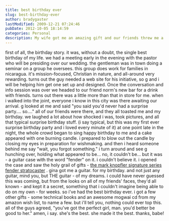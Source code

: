 ```yaml
---
title: best birthday ever
slug: best-birthday-ever
author: bradygaster
lastModified: 2009-12-21 07:24:46
pubDate: 2012-10-05 18:14:59
categories: Personal
description: My wife got me an amazing gift and our friends threw me a great event
---
```


first of all, the birthday story. it was, without a doubt, the single best birthday of my life. we had a meeting early in the evening with the pastor who will be presiding over our wedding. the gentleman was in town doing a seminar on a group he oversees.
this group does work for families in nicaragua. it&apos;s mission-focused, Christian in nature, and all-around very rewarding. turns out the guy needed a web site for his initiative, so g and i will be helping him get one set up and designed. Once the conversation
and info session was over we headed to our friend norm&apos;s new bar for a drink with friends. turns out there was a little more than that in store for me. when i walked into the joint, everyone i know in this city was there awaiting our arrival. g looked
at me and said &quot;you said you&apos;d never had a surprise party.... so....&quot; all of our friends were there, and they all toasted me and my birthday. we laughed a lot about how shocked i was, took pictures, and all that typical surprise birthday stuff. (i say
typical, but this was my first ever surprise birthday party and i loved every minute of it) at one point late in the night, the whole crowd began to sing happy birthday to me and a cake appeared with one burning candle. i prepared to blow out the candle
by closing my eyes in preparation for wishmaking. and then i heard someone behind me say &quot;wait, you forgot something.&quot; i turn around and see g hunching over, holding what appeared to be... no, it couldn&apos;t be... but it was - a guitar case with the word
&quot;fender&quot; on it. i couldn&apos;t believe it. i opened the case and saw the holy grail of gifts -
<a href="http://www.fender.com/products/show.php?partno=0117800">the mark knopfler signature series fender stratocaster</a> . gina got me a guitar. for my birthday. and not just any guitar, mind you, but THE guitar - of my dreams. i could have never guessed this was coming, but from the looks on all of my friends&apos; faces,
they&apos;d all known - and kept it a secret, something that i couldn&apos;t imagine being able to do on my own - for weeks. so i&apos;ve had the best birthday ever. i got a few other gifts - some technical books and an awesome mogwai cd from my amazon wish list, to
name a few. but i&apos;ll tell you, nothing could ever top this. all of the guys agreed, &quot;you&apos;ve got the perfect girl, man. you&apos;d better be good to her.&quot; amen, i say. she&apos;s the best. she made it the best. thanks, babe!
